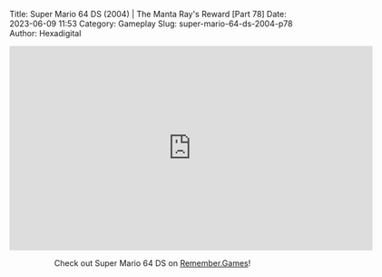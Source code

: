 Title: Super Mario 64 DS (2004) | The Manta Ray's Reward [Part 78]
Date: 2023-06-09 11:53
Category: Gameplay
Slug: super-mario-64-ds-2004-p78
Author: Hexadigital

<center><iframe src="https://www.youtube.com/embed/zFcdUKxtzDg?feature=oembed" allow="accelerometer; autoplay; encrypted-media; gyroscope; picture-in-picture" width="640" height="360" frameborder="0"></iframe>

Check out Super Mario 64 DS on [Remember.Games](https://remember.games/game/2250/super-mario-64-ds/)!</center>